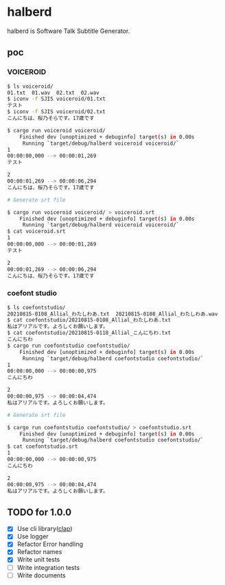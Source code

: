 # halberd

halberd is Software Talk Subtitle Generator.

## poc

### VOICEROID

```bash
$ ls voiceroid/
01.txt  01.wav  02.txt  02.wav
$ iconv -f SJIS voiceroid/01.txt
テスト
$ iconv -f SJIS voiceroid/02.txt
こんにちは、桜乃そらです。17歳です

$ cargo run voiceroid voiceroid/
    Finished dev [unoptimized + debuginfo] target(s) in 0.00s
     Running `target/debug/halberd voiceroid voiceroid/`
1
00:00:00,000 --> 00:00:01,269
テスト

2
00:00:01,269 --> 00:00:06,294
こんにちは、桜乃そらです。17歳です
```

```bash
# Generate srt file

$ cargo run voiceroid voiceroid/ > voiceroid.srt
    Finished dev [unoptimized + debuginfo] target(s) in 0.00s
     Running `target/debug/halberd voiceroid voiceroid/`
$ cat voiceroid.srt
1
00:00:00,000 --> 00:00:01,269
テスト

2
00:00:01,269 --> 00:00:06,294
こんにちは、桜乃そらです。17歳です
```

### coefont studio

```bash
$ ls coefontstudio/
20210815-0108_Allial_わたしわあ.txt  20210815-0108_Allial_わたしわあ.wav  20210815-0118_Allial_こんにちわ.txt  20210815-0118_Allial_こんにちわ.wav
$ cat coefontstudio/20210815-0108_Allial_わたしわあ.txt
私はアリアルです。よろしくお願いします。
$ cat coefontstudio/20210815-0118_Allial_こんにちわ.txt
こんにちわ
$ cargo run coefontstudio coefontstudio/
    Finished dev [unoptimized + debuginfo] target(s) in 0.00s
     Running `target/debug/halberd coefontstudio coefontstudio/`
1
00:00:00,000 --> 00:00:00,975
こんにちわ

2
00:00:00,975 --> 00:00:04,474
私はアリアルです。よろしくお願いします。
```

```bash
# Generate srt file

$ cargo run coefontstudio coefontstudio/ > coefontstudio.srt
    Finished dev [unoptimized + debuginfo] target(s) in 0.00s
     Running `target/debug/halberd coefontstudio coefontstudio/`
$ cat coefontstudio.srt
1
00:00:00,000 --> 00:00:00,975
こんにちわ

2
00:00:00,975 --> 00:00:04,474
私はアリアルです。よろしくお願いします。
```

## TODO for 1.0.0

- [x] Use cli library([clap](https://github.com/clap-rs/clap))
- [x] Use logger
- [x] Refactor Error handling
- [x] Refactor names
- [x] Write unit tests
- [ ] Write integration tests
- [ ] Write documents

